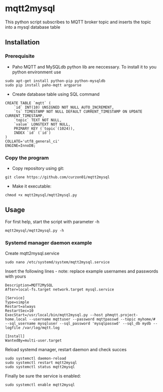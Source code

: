# mqtt2mysql
This python script subscribes to MQTT broker topic and inserts the topic into a mysql database table

## Installation
### Prerequisite
* Paho MQTT and MySQLdb python lib are neccessary. To install it to you python environment use
```
sudo apt-get install python-pip python-mysqldb
sudo pip install paho-mqtt argparse
```
* Create database table using SQL command
```
CREATE TABLE `mqtt` (
	`id` INT(10) UNSIGNED NOT NULL AUTO_INCREMENT,
	`ts` TIMESTAMP NOT NULL DEFAULT CURRENT_TIMESTAMP ON UPDATE CURRENT_TIMESTAMP,
	`topic` TEXT NOT NULL,
	`value` LONGTEXT NOT NULL,
	PRIMARY KEY (`topic`(1024)),
	INDEX `id` (`id`)
)
COLLATE='utf8_general_ci'
ENGINE=InnoDB;
```
### Copy the program
* Copy repository using git:
```
git clone https://github.com/curzon01/mqtt2mysql
```
* Make it executable:
```
chmod +x mqtt2mysql/mqtt2mysql.py
```

## Usage
For first help, start the script with parameter -h
```
mqtt2mysql/mqtt2mysql.py -h
```
### Systemd manager daemon example
Create mqtt2mysql.service
```
sudo nano /etc/systemd/system/mqtt2mysql.service
```
Insert the following lines - note: replace example usernames and passwords with yours
```
Description=MQTT2MySQL
After=local-fs.target network.target mysql.service
 
[Service]
Type=simple
Restart=always
RestartSec=10
ExecStart=/usr/local/bin/mqtt2mysql.py --host phmqtt.project-home.local --username mqttuser --password mqttpasswd --topic myhome/# --sql_username mysqluser --sql_password 'mysqlpasswd' --sql_db mydb --logfile /var/log/mqtt.log

[Install]
WantedBy=multi-user.target
```
Reload systemd manager, restart daemon and check succes
```
sudo systemctl daemon-reload
sudo systemctl restart mqtt2mysql
sudo systemctl status mqtt2mysql
```
Finally be sure the service is enabled:
```
sudo systemctl enable mqtt2mysql
```
